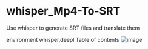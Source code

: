 # whisper_Mp4-To-SRT
Use whisper to generate SRT files and translate them

environment whisper,deepl
Table of contents
![image](https://github.com/windysime/whisper_Mp4-To-SRT/assets/166217026/9ed6eb92-b68f-4754-979b-2fe5b39467be)
